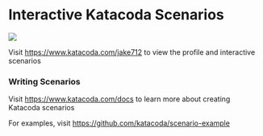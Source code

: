 # Interactive Katacoda Scenarios

[![](http://shields.katacoda.com/katacoda/jake712/count.svg)](https://www.katacoda.com/jake712 "Get your profile on Katacoda.com")

Visit https://www.katacoda.com/jake712 to view the profile and interactive scenarios

### Writing Scenarios
Visit https://www.katacoda.com/docs to learn more about creating Katacoda scenarios

For examples, visit https://github.com/katacoda/scenario-example
